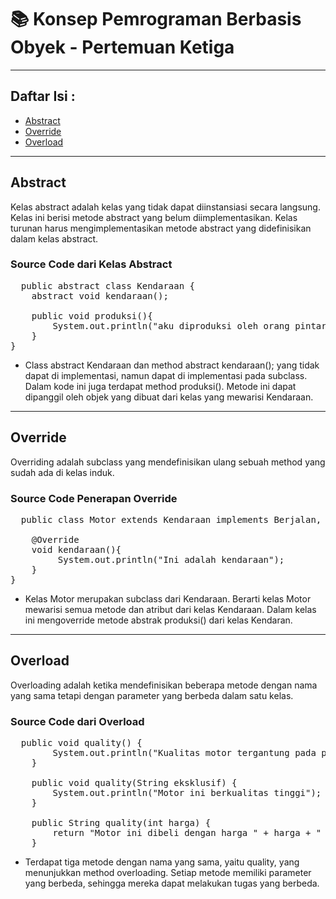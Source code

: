 # 📚 Konsep Pemrograman Berbasis Obyek - Pertemuan Ketiga

---

##  Daftar Isi :
- [ Abstract](#abstract)
- [ Override](#override)
- [ Overload](#overload)
  
---

## Abstract
Kelas abstract adalah kelas yang tidak dapat diinstansiasi secara langsung. Kelas ini berisi metode abstract yang belum diimplementasikan. Kelas turunan harus mengimplementasikan metode abstract yang didefinisikan dalam kelas abstract.

### Source Code dari Kelas Abstract
<pre>
  public abstract class Kendaraan {
    abstract void kendaraan();
  
    public void produksi(){
        System.out.println("aku diproduksi oleh orang pintar");
    }
}
</pre>
- Class abstract Kendaraan dan method abstract kendaraan(); yang tidak dapat di implementasi, namun dapat di implementasi pada subclass. Dalam kode ini juga terdapat method produksi(). Metode ini dapat dipanggil oleh objek yang dibuat dari kelas yang mewarisi Kendaraan.

---

## Override
Overriding adalah subclass yang mendefinisikan ulang sebuah method yang sudah ada di kelas induk.

### Source Code Penerapan Override
<pre>
  public class Motor extends Kendaraan implements Berjalan, Berhenti{
  
    @Override
    void kendaraan(){
         System.out.println("Ini adalah kendaraan");
    }
}
</pre>
- Kelas Motor merupakan subclass dari Kendaraan. Berarti kelas Motor mewarisi semua metode dan atribut dari kelas Kendaraan. Dalam kelas ini mengoverride metode abstrak produksi() dari kelas Kendaran.

---

## Overload 
Overloading adalah ketika mendefinisikan beberapa metode dengan nama yang sama tetapi dengan parameter yang berbeda dalam satu kelas.

### Source Code dari Overload
<pre>
  public void quality() {
        System.out.println("Kualitas motor tergantung pada perawatan dan penggunaan.");
    }
    
    public void quality(String eksklusif) {
        System.out.println("Motor ini berkualitas tinggi");
    }
    
    public String quality(int harga) {
        return "Motor ini dibeli dengan harga " + harga + " rupiah";
    }
</pre>
- Terdapat tiga metode dengan nama yang sama, yaitu quality, yang menunjukkan method overloading. Setiap metode memiliki parameter yang berbeda, sehingga mereka dapat melakukan tugas yang berbeda.
